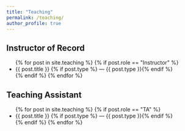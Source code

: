 ```yaml
---
title: "Teaching"
permalink: /teaching/
author_profile: true
---
```



<!-- Instructor of Record Section -->
<h2>Instructor of Record</h2>
<ul>
{% for post in site.teaching %}
  {% if post.role == "Instructor" %}
    <li>
      {{ post.title }}
      {% if post.type %} — {{ post.type }}{% endif %}
    </li>
  {% endif %}
{% endfor %}
</ul>

<!-- Teaching Assistant Section -->
<h2>Teaching Assistant</h2>
<ul>
{% for post in site.teaching %}
  {% if post.role == "TA" %}
    <li>
      {{ post.title }}
      {% if post.type %} — {{ post.type }}{% endif %}
    </li>
  {% endif %}
{% endfor %}
</ul>

